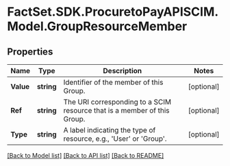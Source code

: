 # FactSet.SDK.ProcuretoPayAPISCIM.Model.GroupResourceMember

## Properties

Name | Type | Description | Notes
------------ | ------------- | ------------- | -------------
**Value** | **string** | Identifier of the member of this Group. | [optional] 
**Ref** | **string** | The URI corresponding to a SCIM resource that is a member of this Group. | [optional] 
**Type** | **string** | A label indicating the type of resource, e.g., &#39;User&#39; or &#39;Group&#39;. | [optional] 

[[Back to Model list]](../README.md#documentation-for-models) [[Back to API list]](../README.md#documentation-for-api-endpoints) [[Back to README]](../README.md)

